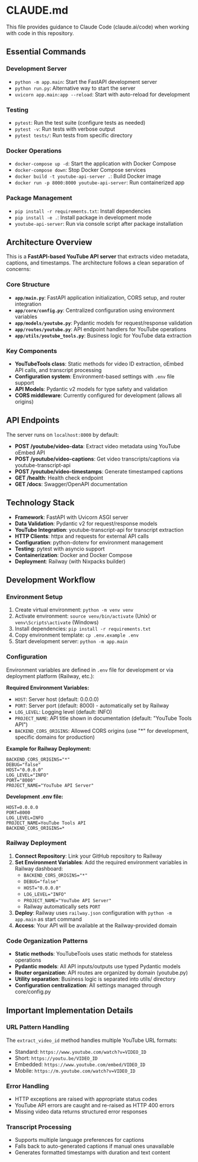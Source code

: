# CLAUDE.md

This file provides guidance to Claude Code (claude.ai/code) when working with code in this repository.

## Essential Commands

### Development Server
- `python -m app.main`: Start the FastAPI development server
- `python run.py`: Alternative way to start the server
- `uvicorn app.main:app --reload`: Start with auto-reload for development

### Testing
- `pytest`: Run the test suite (configure tests as needed)
- `pytest -v`: Run tests with verbose output
- `pytest tests/`: Run tests from specific directory

### Docker Operations
- `docker-compose up -d`: Start the application with Docker Compose
- `docker-compose down`: Stop Docker Compose services
- `docker build -t youtube-api-server .`: Build Docker image
- `docker run -p 8000:8000 youtube-api-server`: Run containerized app

### Package Management
- `pip install -r requirements.txt`: Install dependencies
- `pip install -e .`: Install package in development mode
- `youtube-api-server`: Run via console script after package installation

## Architecture Overview

This is a **FastAPI-based YouTube API server** that extracts video metadata, captions, and timestamps. The architecture follows a clean separation of concerns:

### Core Structure
- **`app/main.py`**: FastAPI application initialization, CORS setup, and router integration
- **`app/core/config.py`**: Centralized configuration using environment variables
- **`app/models/youtube.py`**: Pydantic models for request/response validation
- **`app/routes/youtube.py`**: API endpoint handlers for YouTube operations
- **`app/utils/youtube_tools.py`**: Business logic for YouTube data extraction

### Key Components
- **YouTubeTools class**: Static methods for video ID extraction, oEmbed API calls, and transcript processing
- **Configuration system**: Environment-based settings with `.env` file support
- **API Models**: Pydantic v2 models for type safety and validation
- **CORS middleware**: Currently configured for development (allows all origins)

## API Endpoints

The server runs on `localhost:8000` by default:

- **POST /youtube/video-data**: Extract video metadata using YouTube oEmbed API
- **POST /youtube/video-captions**: Get video transcripts/captions via youtube-transcript-api
- **POST /youtube/video-timestamps**: Generate timestamped captions
- **GET /health**: Health check endpoint
- **GET /docs**: Swagger/OpenAPI documentation

## Technology Stack

- **Framework**: FastAPI with Uvicorn ASGI server
- **Data Validation**: Pydantic v2 for request/response models
- **YouTube Integration**: youtube-transcript-api for transcript extraction
- **HTTP Clients**: httpx and requests for external API calls
- **Configuration**: python-dotenv for environment management
- **Testing**: pytest with asyncio support
- **Containerization**: Docker and Docker Compose
- **Deployment**: Railway (with Nixpacks builder)

## Development Workflow

### Environment Setup
1. Create virtual environment: `python -m venv venv`
2. Activate environment: `source venv/bin/activate` (Unix) or `venv\Scripts\activate` (Windows)
3. Install dependencies: `pip install -r requirements.txt`
4. Copy environment template: `cp .env.example .env`
5. Start development server: `python -m app.main`

### Configuration
Environment variables are defined in `.env` file for development or via deployment platform (Railway, etc.):

**Required Environment Variables:**
- `HOST`: Server host (default: 0.0.0.0)
- `PORT`: Server port (default: 8000) - automatically set by Railway
- `LOG_LEVEL`: Logging level (default: INFO)
- `PROJECT_NAME`: API title shown in documentation (default: "YouTube Tools API")
- `BACKEND_CORS_ORIGINS`: Allowed CORS origins (use "*" for development, specific domains for production)

**Example for Railway Deployment:**
```
BACKEND_CORS_ORIGINS="*"
DEBUG="false"  
HOST="0.0.0.0"
LOG_LEVEL="INFO"
PORT="8000"
PROJECT_NAME="YouTube API Server"
```

**Development .env file:**
```
HOST=0.0.0.0
PORT=8000
LOG_LEVEL=INFO
PROJECT_NAME=YouTube Tools API
BACKEND_CORS_ORIGINS=*
```

### Railway Deployment
1. **Connect Repository**: Link your GitHub repository to Railway
2. **Set Environment Variables**: Add the required environment variables in Railway dashboard:
   - `BACKEND_CORS_ORIGINS="*"`
   - `DEBUG="false"`
   - `HOST="0.0.0.0"`
   - `LOG_LEVEL="INFO"`
   - `PROJECT_NAME="YouTube API Server"`
   - Railway automatically sets `PORT`
3. **Deploy**: Railway uses `railway.json` configuration with `python -m app.main` as start command
4. **Access**: Your API will be available at the Railway-provided domain

### Code Organization Patterns
- **Static methods**: YouTubeTools uses static methods for stateless operations
- **Pydantic models**: All API inputs/outputs use typed Pydantic models
- **Router organization**: API routes are organized by domain (youtube.py)
- **Utility separation**: Business logic is separated into utils/ directory
- **Configuration centralization**: All settings managed through core/config.py

## Important Implementation Details

### URL Pattern Handling
The `extract_video_id` method handles multiple YouTube URL formats:
- Standard: `https://www.youtube.com/watch?v=VIDEO_ID`
- Short: `https://youtu.be/VIDEO_ID`
- Embedded: `https://www.youtube.com/embed/VIDEO_ID`
- Mobile: `https://m.youtube.com/watch?v=VIDEO_ID`

### Error Handling
- HTTP exceptions are raised with appropriate status codes
- YouTube API errors are caught and re-raised as HTTP 400 errors
- Missing video data returns structured error responses

### Transcript Processing
- Supports multiple language preferences for captions
- Falls back to auto-generated captions if manual ones unavailable
- Generates formatted timestamps with duration and text content